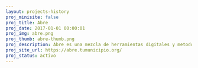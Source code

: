 ```yaml
---
layout: projects-history
proj_minisite: false
proj_title: Abre
proj_date: 2017-01-01 00:00:01
proj_img: abre.png
proj_thumb: abre-thumb.png
proj_description: Abre es una mezcla de herramientas digitales y metodológicas que acercan el trabajo de municipios a vecinas y vecinos, potenciando la construcción colectiva de barrios y comunidades.
proj_site_url: https://abre.tumunicipio.org/
proj_status: activo
---
```

